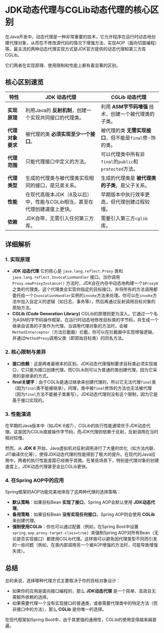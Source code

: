 # JDK动态代理与CGLib动态代理的核心区别

在Java开发中，动态代理是一种非常重要的技术，它允许程序在运行时动态地创建代理对象，从而在不修改源代码的情况下增强方法、实现AOP（面向切面编程）等。最主流的两种动态代理实现方式是JDK官方提供的动态代理和第三方库CGLib。

它们两者在实现原理、使用限制和性能上都有着显著的区别。

## 核心区别速览

| 特性             | JDK 动态代理                                                 | CGLib 动态代理                                          |
| ---------------- | ------------------------------------------------------------ | ------------------------------------------------------- |
| **实现原理**     | 利用Java的 **反射机制**，创建一个实现共同接口的代理类。      | 利用 **ASM字节码增强** 技术，创建一个被代理类的子类。   |
| **代理对象要求** | 被代理的类 **必须实现至少一个接口**。                        | 被代理的类 **无需实现接口**，但不能是`final`修-饰的类。 |
| **代理范围**     | 只能代理接口中定义的方法。                                   | 可以代理类中所有非`final`的`public`和`protected`方法。  |
| **代理类型**     | 生成的代理类与被代理类实现相同的接口，是兄弟关系。           | 生成的代理类是 **被代理类的子类**，是父子关系。         |
| **性能**         | 在现代高版本JDK（8及以后）中，性能与CGLib相当，甚至在代理创建速度上更快。 | 早期版本中执行效率更高，但代理创建过程较慢。            |
| **依赖**         | JDK自带，无需引入任何第三方库。                              | 需要引入第三方`cglib`库。                               |

## 详细解析

### 1. 实现原理

- **JDK 动态代理** 它的核心是 `java.lang.reflect.Proxy` 类和 `java.lang.reflect.InvocationHandler` 接口。当你调用 `Proxy.newProxyInstance()` 方法时，JDK会在内存中动态地构建一个`$Proxy0`之类的代理类。这个代理类会实现你指定的目标接口，并将所有的方法调用都委托给一个`InvocationHandler`实例的`invoke`方法来处理。你可以在`invoke`方法中加入自定义的逻辑（如日志、事务等），然后再通过反射调用目标对象的原始方法。
- **CGLib (Code Generation Library)** CGLib的原理则更为深入。它通过一个名为ASM的字节码操作框架，在运行时动态地修改目标类的字节码，并生成一个继承自该类的子类作为代理。当调用代理对象的方法时，会被`MethodInterceptor`（方法拦截器）拦截，你可以在拦截器中实现增强逻辑，并通过`MethodProxy`调用父类（即原始目标类）的同名方法。

### 2. 核心限制与差异

- **接口依赖**：这是两者最根本的区别。JDK动态代理强制要求目标类必须实现接口，它只能为接口创建代理。而CGLib则可以为普通的类创建代理，因为它采用的是继承的方式。
- **final关键字**：由于CGLib是通过继承来创建代理的，所以它无法代理`final`类（因为`final`类不能被继承）。同理，类中被`final`修饰的方法也无法被代理（因为`final`方法不能被子类重写）。JDK动态代理则没有这个限制，因为它是基于接口实现的。

### 3. 性能演进

在早期的Java版本中（如JDK 6或7），CGLib的执行性能通常优于JDK动态代理。这是因为CGLib直接操作字节码，而JDK代理则依赖于反射，反射调用在当时相对较慢。

然而，从 **JDK 8** 开始，Java虚拟机对反射调用进行了大量的优化（如方法内联、JIT编译优化等），使得JDK动态代理的性能得到了极大的提升。在现代的Java应用中，两者的执行性能差距已经微乎其微。在某些场景下，特别是代理对象的创建速度上，JDK动态代理甚至会比CGLib更快。

### 4. 在Spring AOP中的应用

Spring框架的AOP功能完美地体现了这两种代理的选择策略：

- **默认策略**：如果目标Bean **实现了接口**，Spring AOP会默认使用 **JDK动态代理**。
- **备用策略**：如果目标Bean **没有实现任何接口**，Spring AOP则会使用 **CGLib** 来创建代理。
- **强制使用CGLib**：你也可以通过配置（例如，在Spring Boot中设置 `spring.aop.proxy-target-class=true`）来强制Spring AOP对所有Bean（无论是否实现接口）都使用CGLib代理。这样做可以避免因代理类型不同而引发的一些问题（例如，在类内部调用另一个被AOP增强的方法时，可能导致增强失效）。

## 总结

总的来说，选择哪种代理方式主要取决于你的目标对象设计：

- 如果你的应用是面向接口编程的，那么 **JDK动态代理** 是一个简单、高效且无需额外依赖的选择。
- 如果需要代理一个没有实现接口的普通类，或者需要代理类中的特定方法（而非接口中的方法），那么 **CGLib** 是你唯一的选择。

在现代框架如Spring Boot中，由于其更强的通用性，CGLib的使用变得越来越普遍。
